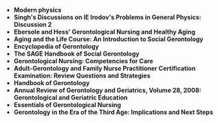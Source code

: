   <ul>
 <li><b><a target="_blank" href="https://github.com/manjunath5496/Gerontology-Books/blob/master/gero(1).rar" style="text-decoration:none;">Modern physics</a></b></li>
  
<li><b><a target="_blank" href="https://github.com/manjunath5496/Gerontology-Books/blob/master/gero(2).rar" style="text-decoration:none;">Singh's Discussions on IE Irodov's Problems in General Physics: Discussion 2</a></b></li>

<li><b><a target="_blank" href="https://github.com/manjunath5496/Gerontology-Books/blob/master/gero(3).rar" style="text-decoration:none;">Ebersole and Hess' Gerontological Nursing and Healthy Aging</a></b></li>
  
<li><b><a target="_blank" href="https://github.com/manjunath5496/Gerontology-Books/blob/master/gero(4).rar" style="text-decoration:none;"> Aging and the Life Course: An Introduction to Social Gerontology</a></b></li>
                               
  <li><b><a target="_blank" href="https://github.com/manjunath5496/Gerontology-Books/blob/master/gero(5).pdf" style="text-decoration:none;"> Encyclopedia of Gerontology </a></b></li>  
    <li><b><a target="_blank" href="https://github.com/manjunath5496/Gerontology-Books/blob/master/gero(6).pdf" style="text-decoration:none;"> The SAGE Handbook of Social Gerontology </a></b></li> 

<li><b><a target="_blank" href="https://github.com/manjunath5496/Gerontology-Books/blob/master/gero(7).pdf" style="text-decoration:none;">Gerontological Nursing: Competencies for Care</a></b></li>

<li><b><a target="_blank" href="https://github.com/manjunath5496/Gerontology-Books/blob/master/gero(8).pdf" style="text-decoration:none;">Adult-Gerontology and Family Nurse Practitioner Certification Examination: Review Questions and Strategies</a></b></li>
  
<li><b><a target="_blank" href="https://github.com/manjunath5496/Gerontology-Books/blob/master/gero(9).pdf" style="text-decoration:none;">Handbook of Gerontology</a></b></li>
                               
<li><b><a target="_blank" href="https://github.com/manjunath5496/Gerontology-Books/blob/master/gero(10).pdf" style="text-decoration:none;">Annual Review of Gerontology and Geriatrics, Volume 28, 2008: Gerontological and Geriatric Education</a></b></li>
  
<li><b><a target="_blank" href="https://github.com/manjunath5496/Gerontology-Books/blob/master/gero(11).pdf" style="text-decoration:none;">Essentials of Gerontological Nursing</a></b></li>
                               
  <li><b><a target="_blank" href="https://github.com/manjunath5496/Gerontology-Books/blob/master/gero(12).pdf" style="text-decoration:none;"> Gerontology in the Era of the Third Age: Implications and Next Steps </a></b></li>   



</ul>

